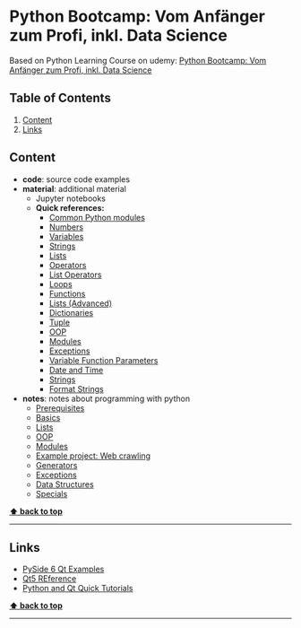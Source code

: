 # Python Bootcamp: Vom Anfänger zum Profi, inkl. Data Science

Based on Python Learning Course on udemy: [Python Bootcamp: Vom Anfänger zum Profi, inkl. Data Science](https://www.udemy.com/course/python-bootcamp/)

<!-- omit in toc -->
## Table of Contents

1. [Content](#content)
2. [Links](#links)

## Content

- __code__: source code examples
- __material__: additional material
  - Jupyter notebooks
  - __Quick references:__
    - [Common Python modules](material/docs/00_Python_Moduluebersicht.pdf)
    - [Numbers](material/docs/01_Zahlen.pdf)
    - [Variables](material/docs/02_Variablen.pdf)
    - [Strings](material/docs/03_Strings.pdf)
    - [Lists](material/docs/04_Listen.pdf)
    - [Operators](material/docs/05_Vergleichsoperatoren.pdf)
    - [List Operators](material/docs/06_Operatoren_Listen.pdf)
    - [Loops](material/docs/07_Schleifen.pdf)
    - [Functions](material/docs/08_Funktionen_Methoden.pdf)
    - [Lists (Advanced)](material/docs/09_Listen.pdf)
    - [Dictionaries](material/docs/10_Dictionary.pdf)
    - [Tuple](material/docs/11_Tupel.pdf)
    - [OOP](material/docs/12_OOP.pdf)
    - [Modules](material/docs/14_Modules.pdf)
    - [Exceptions](material/docs/15_Exceptions.pdf)
    - [Variable Function Parameters](material/docs/16_Variable_Funktionsparameter.pdf)
    - [Date and Time](material/docs/17_Datumsfunktionen.pdf)
    - [Strings](material/docs/18_Strings.pdf)
    - [Format Strings](material/docs/19_Strings_formatieren.pdf)
- __notes__: notes about programming with python
  - [Prerequisites](notes/00_prerequisites.md)
  - [Basics](notes/01_basics.md)
  - [Lists](notes/02_lists.md)
  - [OOP](notes/03_oop.md)
  - [Modules](notes/04_modules.md)
  - [Example project: Web crawling](notes/05_crawler_project.md)
  - [Generators](notes/06_generators.md)
  - [Exceptions](notes/07_exceptions.md)
  - [Data Structures](notes/08_data_structures.md)
  - [Specials](notes/09_specials.md)

**[⬆ back to top](#table-of-contents)**
___

## Links

- [PySide 6 Qt Examples](https://github.com/Thorfinson/pyside6-qt-uis)
- [Qt5 REference](http://qmlbook.github.io/)
- [Python and Qt Quick Tutorials](https://www.youtube.com/watch?v=Jn0PpzB14Y8&ab_channel=Wanderson)

**[⬆ back to top](#table-of-contents)**
___
